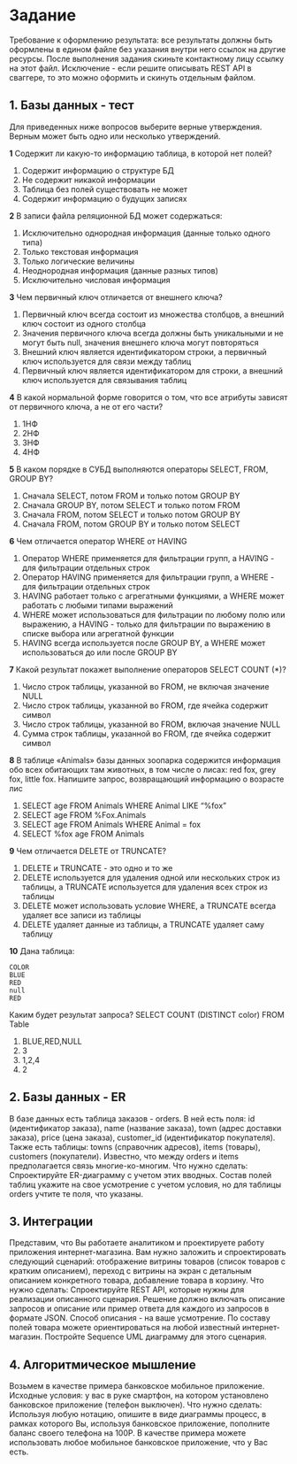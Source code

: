 # Задание

Требование к оформлению результата:
все результаты должны быть оформлены в едином файле без указания внутри него ссылок на другие ресурсы. После выполнения задания скиньте контактному лицу ссылку на этот файл.
Исключение - если решите описывать REST API в сваггере, то это можно оформить и скинуть отдельным файлом.

## 1. Базы данных - тест

Для приведенных ниже вопросов выберите верные утверждения. Верным может быть одно или несколько утверждений.

**1**
Содержит ли какую-то информацию таблица, в которой нет полей?

1. Содержит информацию о структуре БД
2. Не содержит никакой информации
3. Таблица без полей существовать не может
4. Содержит информацию о будущих записях

**2**
В записи файла реляционной БД может содержаться:

1. Исключительно однородная информация (данные только одного типа)
2. Только текстовая информация
3. Только логические величины
4. Неоднородная информация (данные разных типов)
5. Исключительно числовая информация

**3**
Чем первичный ключ отличается от внешнего ключа?

1. Первичный ключ всегда состоит из множества столбцов, а внешний ключ состоит из одного столбца
2. Значения первичного ключа всегда должны быть уникальными и не могут быть null, значения внешнего ключа могут повторяться
3. Внешний ключ является идентификатором строки, а первичный ключ используется для связи между таблиц
4. Первичный ключ является идентификатором для строки, а внешний ключ используется для связывания таблиц

**4**
В какой нормальной форме говорится о том, что все атрибуты зависят от первичного ключа, а не от его части?

1. 1НФ
2. 2НФ
3. 3НФ
4. 4НФ

**5**
В каком порядке в СУБД выполняются операторы SELECT, FROM, GROUP BY?

1. Сначала SELECT, потом FROM и только потом GROUP BY
2. Сначала GROUP BY, потом SELECT и только потом FROM
3. Сначала FROM, потом SELECT и только потом GROUP BY
4. Сначала FROM, потом GROUP BY и только потом SELECT

**6**
Чем отличается оператор WHERE от HAVING

1. Оператор WHERE применяется для фильтрации групп, а HAVING - для фильтрации отдельных строк
2. Оператор HAVING применяется для фильтрации групп, а WHERE - для фильтрации отдельных строк
3. HAVING работает только с агрегатными функциями, а WHERE может работать с любыми типами выражений
4. WHERE может использоваться для фильтрации по любому полю или выражению, а HAVING - только для фильтрации по выражению в списке выбора или агрегатной функции
5. HAVING всегда используется после GROUP BY, а WHERE может использоваться до или после GROUP BY

**7**
Какой результат покажет выполнение операторов SELECT COUNT (\*)?

1. Число строк таблицы, указанной во FROM, не включая значение NULL
2. Число строк таблицы, указанной во FROM, где ячейка содержит символ
3. Число строк таблицы, указанной во FROM, включая значение NULL
4. Сумма строк таблицы, указанной во FROM, где ячейка содержит символ

**8**
В таблице «Animals» базы данных зоопарка содержится информация обо всех обитающих там животных, в том числе о лисах: red fox, grey fox, little fox. Напишите запрос, возвращающий информацию о возрасте лис

1. SELECT age FROM Animals WHERE Animal LIKE “%fox”
2. SELECT age FROM %Fox.Animals
3. SELECT age FROM Animals WHERE Animal = fox
4. SELECT %fox age FROM Animals

**9**
Чем отличается DELETE от TRUNCATE?

1. DELETE и TRUNCATE - это одно и то же
2. DELETE используется для удаления одной или нескольких строк из таблицы, а TRUNCATE используется для удаления всех строк из таблицы
3. DELETE может использовать условие WHERE, а TRUNCATE всегда удаляет все записи из таблицы
4. DELETE удаляет данные из таблицы, а TRUNCATE удаляет саму таблицу

**10**
Дана таблица:

```
COLOR 
BLUE
RED
null
RED
```

Каким будет результат запроса?
SELECT COUNT (DISTINCT color) FROM Table

1. BLUE,RED,NULL
2. 3
3. 1,2,4
4. 2

## 2. Базы данных - ER

В базе данных есть таблица заказов - orders. В ней есть поля: id (идентификатор заказа), name (название заказа), town (адрес доставки заказа), price (цена заказа), customer\_id (идентификатор покупателя). Также есть таблицы: towns (справочник адресов), items (товары), customers (покупатели). Известно, что между orders и items предполагается связь многие-ко-многим.
Что нужно сделать:
Спроектируйте ER-диаграмму с учетом этих вводных. Состав полей таблиц укажите на свое усмотрение с учетом условия, но для таблицы orders учтите те поля, что указаны.

## 3. Интеграции

Представим, что Вы работаете аналитиком и проектируете работу приложения интернет-магазина. Вам нужно заложить и спроектировать следующий сценарий: отображение витрины товаров (список товаров с кратким описанием), переход с витрины на экран с детальным описанием конкретного товара, добавление товара в корзину.
Что нужно сделать:
Спроектируйте REST API, которые нужны для реализации описанного сценария. Решение должно включать описание запросов и описание или пример ответа для каждого из запросов в формате JSON. Способ описания - на ваше усмотрение. По составу полей товара можете ориентироваться на любой известный интернет-магазин.
Постройте Sequence UML диаграмму для этого сценария.

## 4. Алгоритмическое мышление

Возьмем в качестве примера банковское мобильное приложение.
Исходные условия: у вас в руке смартфон, на котором установлено банковское приложение (телефон выключен).
Что нужно сделать:
Используя любую нотацию, опишите в виде диаграммы процесс, в рамках которого Вы, используя банковское приложение, пополните баланс своего телефона на 100Р. В качестве примера можете использовать любое мобильное банковское приложение, что у Вас есть.
